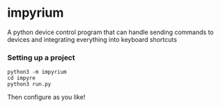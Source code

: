 # impyrium
A python device control program that can handle sending commands to devices
and integrating everything into keyboard shortcuts

### Setting up a project
```
python3 -m impyrium
cd impyre
python3 run.py
```

Then configure as you like!
